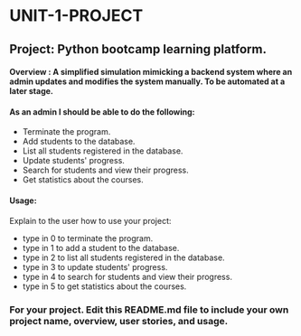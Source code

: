 # UNIT-1-PROJECT




## Project: Python bootcamp learning platform.

#### Overview : A simplified simulation mimicking a backend system where an admin updates and modifies the system manually. To be automated at a later stage. 

#### As an admin I should be able to do the following:

- Terminate the program.
- Add students to the database. 
- List all students registered in the database.
- Update students' progress.
- Search for students and view their progress.
- Get statistics about the courses.


#### Usage:
 Explain to the user how to use your project:

 - type in 0 to terminate the program.
 - type in 1 to add a student to the database.
 - type in 2 to list all students registered in the database.
 - type in 3 to update students' progress. 
 - type in 4 to search for students and view their progress.
 - type in 5 to get statistics about the courses. 

### For your project. Edit this README.md file to include your own project name,  overview, user stories, and usage. 
